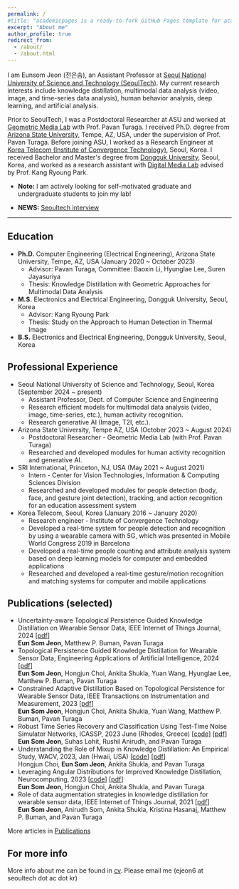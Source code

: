 ```yaml
---
permalink: /
#title: "academicpages is a ready-to-fork GitHub Pages template for academic personal websites"
excerpt: "About me"
author_profile: true
redirect_from: 
  - /about/
  - /about.html
---
```


I am Eunsom Jeon (전은솜), an Assistant Professor at [Seoul National University of Science and Technology (SeoulTech)](https://en.seoultech.ac.kr/). 
My current research interests include knowledge distillation, multimodal data analysis (video, image, and time-series data analysis), human behavior analysis, deep learning, and artificial analysis.

Prior to SeoulTech, I was a Postdoctoral Researcher at ASU and worked at [Geometric Media Lab](https://pavanturaga.com/) with Prof. Pavan Turaga.
I received Ph.D. degree from [Arizona State University](https://www.asu.edu/), Tempe, AZ, USA, under the supervision of Prof. Pavan Turaga.
Before joining ASU, I worked as a Research Engineer at [Korea Telecom (Institute of Convergence Technology)](https://www.kt.com/), Seoul, Korea.
I received Bachelor and Master's degree from [Dongguk University](https://www.dongguk.edu/main), Seoul, Korea, and worked as a research assistant with [Digital Media Lab](http://dm.dongguk.edu/) advised by Prof. Kang Ryoung Park.

* **Note:** I am actively looking for self-motivated graduate and undergraduate students to join my lab!
  
* **NEWS:** [Seoultech interview](https://www.seoultech.ac.kr/service/info/news/?do=commonview&searchtext=&searchtype=1&nowpage=1&bnum=3596&bidx=550645&cate=14)
------

Education
------
* **Ph.D.** Computer Engineering (Electrical Engineering), Arizona State University, Tempe, AZ, USA (January 2020 ~ October 2023)
  * Advisor: Pavan Turaga, Committee: Baoxin Li, Hyunglae Lee, Suren Jayasuriya
  * Thesis: Knowledge Distillation with Geometric Approaches for Multimodal Data Analysis
* **M.S.** Electronics and Electrical Engineering, Dongguk University, Seoul, Korea
  * Advisor: Kang Ryoung Park
  * Thesis: Study on the Approach to Human Detection in Thermal Image
* **B.S.**  Electronics and Electrical Engineering, Dongguk University, Seoul, Korea

Professional Experience
------
* Seoul National University of Science and Technology, Seoul, Korea (September 2024 ~ present)
  * Assistant Professor, Dept. of Computer Science and Engineering
  * Research efficient models for multimodal data analysis (video, image, time-series, etc.), human activity recognition.
  * Research generative AI (Image, T2I, etc.).
* Arizona State University, Tempe AZ, USA (October 2023 ~ August 2024)
  * Postdoctoral Researcher - Geometric Media Lab (with Prof. Pavan Turaga)
  * Researched and developed modules for human activity recognition and generative AI.
* SRI International, Princeton, NJ, USA (May 2021 ~ August 2021)
  * Intern - Center for Vision Technologies, Information & Computing Sciences Division
  * Researched and developed modules for people detection (body, face, and gesture joint detection), tracking, and action recognition for an education assessment system
* Korea Telecom, Seoul, Korea (January 2016 ~ January 2020)
  * Research engineer - Institute of Convergence Technology
  * Developed a real-time system for people detection and recognition by using a wearable camera with 5G, which was presented in Mobile World Congress 2019 in Barcelona
  * Developed a real-time people counting and attribute analysis system based on deep learning models for computer and embedded applications
  * Researched and developed a real-time gesture/motion recognition and matching systems for computer and mobile applications

Publications (selected)
------
* Uncertainty-aware Topological Persistence Guided Knowledge Distillation on Wearable Sensor Data, IEEE Internet of Things Journal, 2024 [[pdf](https://ieeexplore.ieee.org/document/10554649)]
  <br> **Eun Som Jeon**, Matthew P. Buman, Pavan Turaga
* Topological Persistence Guided Knowledge Distillation for Wearable Sensor Data, Engineering Applications of Artificial Intelligence, 2024 [[pdf](https://www.sciencedirect.com/science/article/pii/S0952197623019036)]
  <br> **Eun Som Jeon**, Hongjun Choi, Ankita Shukla, Yuan Wang, Hyunglae Lee, Matthew P. Buman, Pavan Turaga
* Constrained Adaptive Distillation Based on Topological Persistence for Wearable Sensor Data, IEEE Transactions on Instrumentation and Measurement, 2023 [[pdf](https://ieeexplore.ieee.org/abstract/document/10308705?casa_token=n255xIac_1cAAAAA:LMIdEQjkKce76Ln4M0icZxPEwcB2Je8hkCKgHab_fV44b0jtKOMI2kv0YLoMq4H0rlVL4zS1Uw)]
   <br> **Eun Som Jeon**, Hongjun Choi, Ankita Shukla, Yuan Wang, Matthew P. Buman, Pavan Turaga
* Robust Time Series Recovery and Classification Using Test-Time Noise Simulator Networks, ICASSP, 2023 June (Rhodes, Greece) [[code](https://github.com/jeunsom/RobustTS)] [[pdf](https://ieeexplore.ieee.org/document/10096888)]
   <br> **Eun Som Jeon**, Suhas Lohit, Rushil Anirudh, and Pavan Turaga
* Understanding the Role of Mixup in Knowledge Distillation: An Empirical Study, WACV, 2023, Jan (Hwaii, USA) [[code](https://github.com/hchoi71/MIX-KD)] [[pdf](https://arxiv.org/pdf/2211.03946.pdf)]
   <br> Hongjun Choi, **Eun Som Jeon**, Ankita Shukla, and Pavan Turaga 
* Leveraging Angular Distributions for Improved Knowledge Distillation, Neurocomputing, 2023 [[code](https://github.com/jeunsom/AMD_loss)] [[pdf](https://www.sciencedirect.com/science/article/abs/pii/S0925231222014096)]
   <br> **Eun Som Jeon**, Hongjun Choi, Ankita Shukla, and Pavan Turaga
* Role of data augmentation strategies in knowledge distillation for wearable sensor data, IEEE Internet of Things Journal, 2021 [[pdf](https://ieeexplore.ieee.org/document/9664814)]
   <br> **Eun Som Jeon**, Anirudh Som, Ankita Shukla, Kristina Hasanaj, Matthew P. Buman, and Pavan Turaga

More articles in [Publications](https://jeunsom.github.io/publications/)

For more info
------
More info about me can be found in [cv](https://jeunsom.github.io/cv/).
Please email me (ejeon6 at seoultech dot ac dot kr)
